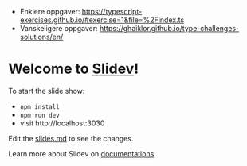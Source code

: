 
- Enklere oppgaver: https://typescript-exercises.github.io/#exercise=1&file=%2Findex.ts
- Vanskeligere oppgaver: https://ghaiklor.github.io/type-challenges-solutions/en/


# Welcome to [Slidev](https://github.com/slidevjs/slidev)!

To start the slide show:

- `npm install`
- `npm run dev`
- visit http://localhost:3030

Edit the [slides.md](./slides.md) to see the changes.

Learn more about Slidev on [documentations](https://sli.dev/).
